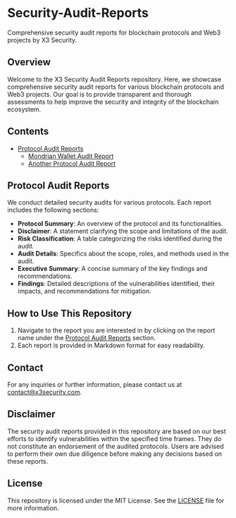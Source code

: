 # Security-Audit-Reports

Comprehensive security audit reports for blockchain protocols and Web3 projects by X3 Security.

## Overview
Welcome to the X3 Security Audit Reports repository. Here, we showcase comprehensive security audit reports for various blockchain protocols and Web3 projects. Our goal is to provide transparent and thorough assessments to help improve the security and integrity of the blockchain ecosystem.

## Contents
- [Protocol Audit Reports](#protocol-audit-reports)
  - [Mondrian Wallet Audit Report](./Mondrian-Wallet-Audit-Report.md)
  - [Another Protocol Audit Report](./Another-Protocol-Audit-Report.md)

## Protocol Audit Reports
We conduct detailed security audits for various protocols. Each report includes the following sections:
- **Protocol Summary**: An overview of the protocol and its functionalities.
- **Disclaimer**: A statement clarifying the scope and limitations of the audit.
- **Risk Classification**: A table categorizing the risks identified during the audit.
- **Audit Details**: Specifics about the scope, roles, and methods used in the audit.
- **Executive Summary**: A concise summary of the key findings and recommendations.
- **Findings**: Detailed descriptions of the vulnerabilities identified, their impacts, and recommendations for mitigation.

## How to Use This Repository
1. Navigate to the report you are interested in by clicking on the report name under the [Protocol Audit Reports](#protocol-audit-reports) section.
2. Each report is provided in Markdown format for easy readability.

## Contact
For any inquiries or further information, please contact us at [contact@x3security.com](mailto:contact@x3security.com).

## Disclaimer
The security audit reports provided in this repository are based on our best efforts to identify vulnerabilities within the specified time frames. They do not constitute an endorsement of the audited protocols. Users are advised to perform their own due diligence before making any decisions based on these reports.

## License
This repository is licensed under the MIT License. See the [LICENSE](./LICENSE) file for more information.
